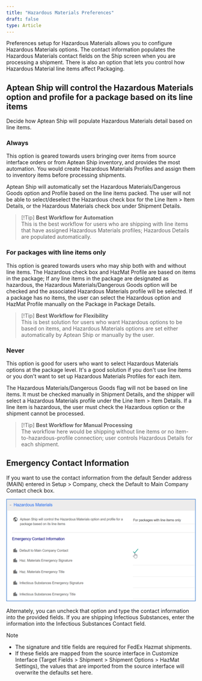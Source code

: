 ```yaml
---
title: "Hazardous Materials Preferences"
draft: false
type: Article
---
```


Preferences setup for Hazardous Materials allows you to configure Hazardous Materials options. The contact information populates the Hazardous Materials contact fields on the Ship screen when you are processing a shipment. There is also an option that lets you control how Hazardous Material line items affect Packaging.
## Aptean Ship will control the Hazardous Materials option and profile for a package based on its line items


Decide how Aptean Ship will populate Hazardous Materials detail based on line items.
### Always


This option is geared towards users bringing over items from source interface orders or from Aptean Ship inventory, and provides the most automation. You would create Hazardous Materials Profiles and assign them to inventory items before processing shipments.

Aptean Ship will automatically set the Hazardous Materials/Dangerous Goods option and Profile based on the line items packed. The user will not be able to select/deselect the Hazardous check box for the Line Item > Item Details, or the Hazardous Materials check box under Shipment Details.

>[!Tip] **Best Workflow for Automation** <br>This is the best workflow for users who are shipping with line items that have assigned Hazardous Materials profiles; Hazardous Details are populated automatically.


### For packages with line items only


This option is geared towards users who may ship both with and without line items. The Hazardous check box and HazMat Profile are based on items in the package; If any line items in the package are designated as hazardous, the Hazardous Materials/Dangerous Goods option will be checked and the associated Hazardous Materials profile will be selected. If a package has no items, the user can select the Hazardous option and HazMat Profile manually on the Package in Package Details.


>[!Tip] **Best Workflow for Flexibility** <br>This is best solution for users who want Hazardous options to be based on items, and Hazardous Materials options are set either automatically by Aptean Ship or manually by the user.


### Never


This option is good for users who want to select Hazardous Materials options at the package level. It's a good solution if you don't use line items or you don't want to set up Hazardous Materials Profiles for each item.

The Hazardous Materials/Dangerous Goods flag will not be based on line items. It must be checked manually in Shipment Details, and the shipper will select a Hazardous Materials profile under the Line Item > Item Details. If a line item is hazardous, the user must check the Hazardous option or the shipment cannot be processed.


>[!Tip] **Best Workflow for Manual Processing** <br>The workflow here would be shipping without line items or no item-to-hazardous-profile connection; user controls Hazardous Details for each shipment.


## Emergency Contact Information


If you want to use the contact information from the default Sender address (MAIN) entered in Setup > Company, check the Default to Main Company Contact check box.

![](assets/images/aptean-ship-hazmat-1.png)

Alternately, you can uncheck that option and type the contact information into the provided fields. If you are shipping Infectious Substances, enter the information into the Infectious Substances Contact field.

>[!Note]  
>* The signature and title fields are required for FedEx Hazmat shipments.
>* If these fields are mapped from the source interface in Customize Interface (Target Fields > Shipment > Shipment Options > HazMat Settings), the values that are imported from the source interface will overwrite the defaults set here.



